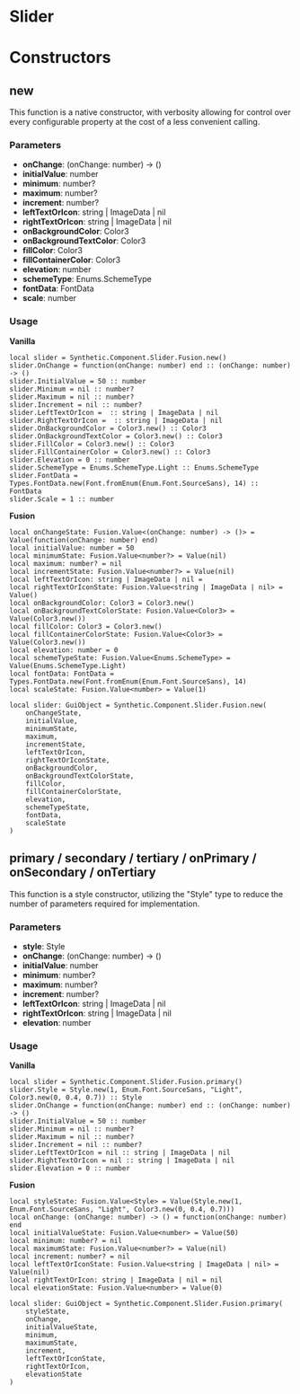 # Slider


# Constructors


## new
This function is a native constructor, with verbosity allowing for control over every configurable property at the cost of a less convenient calling.

### Parameters
- **onChange**: (onChange: number) -> ()
- **initialValue**: number
- **minimum**: number?
- **maximum**: number?
- **increment**: number?
- **leftTextOrIcon**: string | ImageData | nil
- **rightTextOrIcon**: string | ImageData | nil
- **onBackgroundColor**: Color3
- **onBackgroundTextColor**: Color3
- **fillColor**: Color3
- **fillContainerColor**: Color3
- **elevation**: number
- **schemeType**: Enums.SchemeType
- **fontData**: FontData
- **scale**: number


### Usage

**Vanilla**
```luau
local slider = Synthetic.Component.Slider.Fusion.new()
slider.OnChange = function(onChange: number) end :: (onChange: number) -> ()
slider.InitialValue = 50 :: number
slider.Minimum = nil :: number?
slider.Maximum = nil :: number?
slider.Increment = nil :: number?
slider.LeftTextOrIcon =  :: string | ImageData | nil
slider.RightTextOrIcon =  :: string | ImageData | nil
slider.OnBackgroundColor = Color3.new() :: Color3
slider.OnBackgroundTextColor = Color3.new() :: Color3
slider.FillColor = Color3.new() :: Color3
slider.FillContainerColor = Color3.new() :: Color3
slider.Elevation = 0 :: number
slider.SchemeType = Enums.SchemeType.Light :: Enums.SchemeType
slider.FontData = Types.FontData.new(Font.fromEnum(Enum.Font.SourceSans), 14) :: FontData
slider.Scale = 1 :: number
```

**Fusion**
```luau
local onChangeState: Fusion.Value<(onChange: number) -> ()> = Value(function(onChange: number) end)
local initialValue: number = 50
local minimumState: Fusion.Value<number?> = Value(nil)
local maximum: number? = nil
local incrementState: Fusion.Value<number?> = Value(nil)
local leftTextOrIcon: string | ImageData | nil = 
local rightTextOrIconState: Fusion.Value<string | ImageData | nil> = Value()
local onBackgroundColor: Color3 = Color3.new()
local onBackgroundTextColorState: Fusion.Value<Color3> = Value(Color3.new())
local fillColor: Color3 = Color3.new()
local fillContainerColorState: Fusion.Value<Color3> = Value(Color3.new())
local elevation: number = 0
local schemeTypeState: Fusion.Value<Enums.SchemeType> = Value(Enums.SchemeType.Light)
local fontData: FontData = Types.FontData.new(Font.fromEnum(Enum.Font.SourceSans), 14)
local scaleState: Fusion.Value<number> = Value(1)

local slider: GuiObject = Synthetic.Component.Slider.Fusion.new(
	onChangeState,
	initialValue,
	minimumState,
	maximum,
	incrementState,
	leftTextOrIcon,
	rightTextOrIconState,
	onBackgroundColor,
	onBackgroundTextColorState,
	fillColor,
	fillContainerColorState,
	elevation,
	schemeTypeState,
	fontData,
	scaleState
)
```
## primary / secondary / tertiary / onPrimary / onSecondary / onTertiary
This function is a style constructor, utilizing the "Style" type to reduce the number of parameters required for implementation.

### Parameters
- **style**: Style
- **onChange**: (onChange: number) -> ()
- **initialValue**: number
- **minimum**: number?
- **maximum**: number?
- **increment**: number?
- **leftTextOrIcon**: string | ImageData | nil
- **rightTextOrIcon**: string | ImageData | nil
- **elevation**: number


### Usage

**Vanilla**
```luau
local slider = Synthetic.Component.Slider.Fusion.primary()
slider.Style = Style.new(1, Enum.Font.SourceSans, "Light", Color3.new(0, 0.4, 0.7)) :: Style
slider.OnChange = function(onChange: number) end :: (onChange: number) -> ()
slider.InitialValue = 50 :: number
slider.Minimum = nil :: number?
slider.Maximum = nil :: number?
slider.Increment = nil :: number?
slider.LeftTextOrIcon = nil :: string | ImageData | nil
slider.RightTextOrIcon = nil :: string | ImageData | nil
slider.Elevation = 0 :: number
```

**Fusion**
```luau
local styleState: Fusion.Value<Style> = Value(Style.new(1, Enum.Font.SourceSans, "Light", Color3.new(0, 0.4, 0.7)))
local onChange: (onChange: number) -> () = function(onChange: number) end
local initialValueState: Fusion.Value<number> = Value(50)
local minimum: number? = nil
local maximumState: Fusion.Value<number?> = Value(nil)
local increment: number? = nil
local leftTextOrIconState: Fusion.Value<string | ImageData | nil> = Value(nil)
local rightTextOrIcon: string | ImageData | nil = nil
local elevationState: Fusion.Value<number> = Value(0)

local slider: GuiObject = Synthetic.Component.Slider.Fusion.primary(
	styleState,
	onChange,
	initialValueState,
	minimum,
	maximumState,
	increment,
	leftTextOrIconState,
	rightTextOrIcon,
	elevationState
)
```